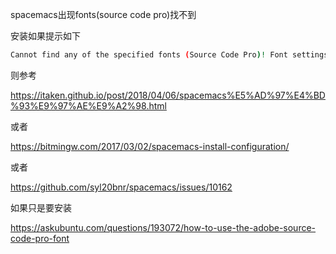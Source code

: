 
spacemacs出现fonts(source code pro)找不到

安装如果提示如下
```bash
Cannot find any of the specified fonts (Source Code Pro)! Font settings may not be correct.
```


则参考

https://itaken.github.io/post/2018/04/06/spacemacs%E5%AD%97%E4%BD%93%E9%97%AE%E9%A2%98.html

或者

https://bitmingw.com/2017/03/02/spacemacs-install-configuration/

或者

https://github.com/syl20bnr/spacemacs/issues/10162

如果只是要安装 

https://askubuntu.com/questions/193072/how-to-use-the-adobe-source-code-pro-font


